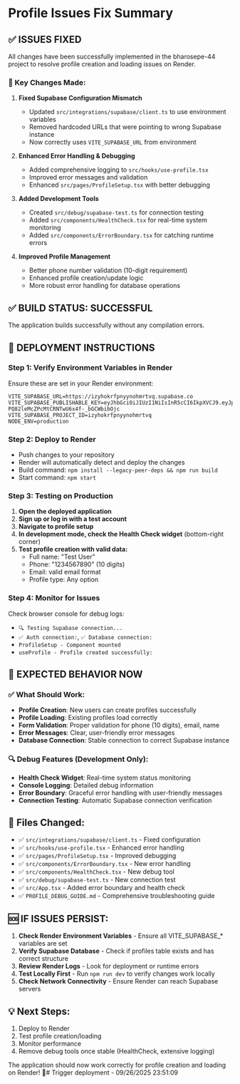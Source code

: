 # Profile Issues Fix Summary

## ✅ ISSUES FIXED

All changes have been successfully implemented in the bharosepe-44 project to resolve profile creation and loading issues on Render.

### 🔧 Key Changes Made:

1. **Fixed Supabase Configuration Mismatch**
   - Updated `src/integrations/supabase/client.ts` to use environment variables
   - Removed hardcoded URLs that were pointing to wrong Supabase instance
   - Now correctly uses `VITE_SUPABASE_URL` from environment

2. **Enhanced Error Handling & Debugging**
   - Added comprehensive logging to `src/hooks/use-profile.tsx`
   - Improved error messages and validation
   - Enhanced `src/pages/ProfileSetup.tsx` with better debugging

3. **Added Development Tools**
   - Created `src/debug/supabase-test.ts` for connection testing
   - Added `src/components/HealthCheck.tsx` for real-time system monitoring
   - Added `src/components/ErrorBoundary.tsx` for catching runtime errors

4. **Improved Profile Management**
   - Better phone number validation (10-digit requirement)
   - Enhanced profile creation/update logic
   - More robust error handling for database operations

## ✅ BUILD STATUS: SUCCESSFUL
The application builds successfully without any compilation errors.

## 🚀 DEPLOYMENT INSTRUCTIONS

### Step 1: Verify Environment Variables in Render
Ensure these are set in your Render environment:
```
VITE_SUPABASE_URL=https://izyhokrfpnyynohmrtvq.supabase.co
VITE_SUPABASE_PUBLISHABLE_KEY=eyJhbGciOiJIUzI1NiIsInR5cCI6IkpXVCJ9.eyJpc3MiOiJzdXBhYmFzZSIsInJlZiI6Iml6eWhva3JmcG55eW5vaG1ydHZxIiwicm9sZSI6ImFub24iLCJpYXQiOjE3NTczMzExNDgsImV4cCI6MjA3MjkwNzE0OH0.i9VDuui-PQ82leMcZPcMtCRNTwU6x4f-_bGCWbibOjc
VITE_SUPABASE_PROJECT_ID=izyhokrfpnyynohmrtvq
NODE_ENV=production
```

### Step 2: Deploy to Render
- Push changes to your repository
- Render will automatically detect and deploy the changes
- Build command: `npm install --legacy-peer-deps && npm run build`
- Start command: `npm start`

### Step 3: Testing on Production
1. **Open the deployed application**
2. **Sign up or log in with a test account**
3. **Navigate to profile setup**
4. **In development mode, check the Health Check widget** (bottom-right corner)
5. **Test profile creation with valid data:**
   - Full name: "Test User"
   - Phone: "1234567890" (10 digits)
   - Email: valid email format
   - Profile type: Any option

### Step 4: Monitor for Issues
Check browser console for debug logs:
- `🔍 Testing Supabase connection...`
- `✅ Auth connection:`, `✅ Database connection:`
- `ProfileSetup - Component mounted`
- `useProfile - Profile created successfully:`

## 🎯 EXPECTED BEHAVIOR NOW

### ✅ What Should Work:
- **Profile Creation**: New users can create profiles successfully
- **Profile Loading**: Existing profiles load correctly  
- **Form Validation**: Proper validation for phone (10 digits), email, name
- **Error Messages**: Clear, user-friendly error messages
- **Database Connection**: Stable connection to correct Supabase instance

### 🔍 Debug Features (Development Only):
- **Health Check Widget**: Real-time system status monitoring
- **Console Logging**: Detailed debug information
- **Error Boundary**: Graceful error handling with user-friendly messages
- **Connection Testing**: Automatic Supabase connection verification

## 📝 Files Changed:
- ✅ `src/integrations/supabase/client.ts` - Fixed configuration
- ✅ `src/hooks/use-profile.tsx` - Enhanced error handling  
- ✅ `src/pages/ProfileSetup.tsx` - Improved debugging
- ✅ `src/components/ErrorBoundary.tsx` - New error handling
- ✅ `src/components/HealthCheck.tsx` - New debug tool
- ✅ `src/debug/supabase-test.ts` - New connection test
- ✅ `src/App.tsx` - Added error boundary and health check
- ✅ `PROFILE_DEBUG_GUIDE.md` - Comprehensive troubleshooting guide

## 🆘 IF ISSUES PERSIST:

1. **Check Render Environment Variables** - Ensure all VITE_SUPABASE_* variables are set
2. **Verify Supabase Database** - Check if profiles table exists and has correct structure  
3. **Review Render Logs** - Look for deployment or runtime errors
4. **Test Locally First** - Run `npm run dev` to verify changes work locally
5. **Check Network Connectivity** - Ensure Render can reach Supabase servers

## 💡 Next Steps:
1. Deploy to Render
2. Test profile creation/loading  
3. Monitor performance
4. Remove debug tools once stable (HealthCheck, extensive logging)

The application should now work correctly for profile creation and loading on Render! 🎉#   T r i g g e r   d e p l o y m e n t   -   0 9 / 2 6 / 2 0 2 5   2 3 : 5 1 : 0 9  
 
